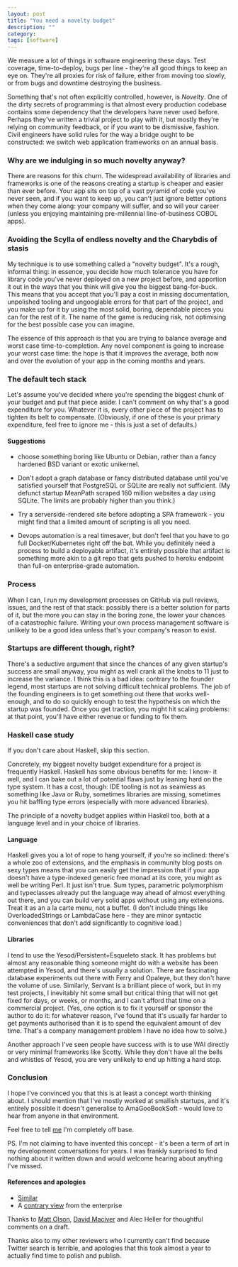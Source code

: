 ```yaml
---
layout: post
title: "You need a novelty budget"
description: ""
category:
tags: [software]
---
```


We measure a lot of things in software engineering these days. Test
coverage, time-to-deploy, bugs per line - they're all good things to
keep an eye on. They're all proxies for risk of failure, either from
moving too slowly, or from bugs and downtime destroying the business.

Something that's not often explicitly controlled, however, is
_Novelty_. One of the dirty secrets of programming is that almost
every production codebase contains some dependency that the developers
have never used before. Perhaps they've written a trivial project to
play with it, but mostly they're relying on community feedback, or if
you want to be dismissive, fashion. Civil engineers have solid rules
for the way a bridge ought to be constructed: we switch web
application frameworks on an annual basis.

### Why are we indulging in so much novelty anyway?

There are reasons for this churn. The widespread availability of
libraries and frameworks is one of the reasons creating a startup is
cheaper and easier than ever before. Your app sits on top of a vast
pyramid of code you've never seen, and if you want to keep up, you
can't just ignore better options when they come along: your company
will suffer, and so will your career (unless you enjoying maintaining
pre-millennial line-of-business COBOL apps).

### Avoiding the Scylla of endless novelty and the Charybdis of stasis

My technique is to use something called a "novelty budget".
It's a rough, informal thing: in essence, you decide how much
tolerance you have for library code you've never deployed on a new
project before, and apportion it out in the ways that you think will
give you the biggest bang-for-buck. This means that you accept that
you'll pay a cost in missing documentation, unpolished tooling and
ungooglable errors for that part of the project, and you make up for
it by using the most solid, boring, dependable pieces you can for the
rest of it. The name of the game is reducing risk, not optimising for
the best possible case you can imagine.

The essence of this approach is that you are trying to balance average
and worst case time-to-completion.  Any novel component is going to
increase your worst case time: the hope is that it improves the
average, both now and over the evolution of your app in the coming
months and years.

### The default tech stack

Let's assume you've decided where you're spending the biggest chunk of
your budget and put that piece aside: I can't comment on why that's a
good expenditure for you. Whatever it is, every other piece of the project
has to tighten its belt to compensate. (Obviously, if one of these is
your primary expenditure, feel free to ignore me - this is just a set
of defaults.)

#### Suggestions

- choose something boring like Ubuntu or Debian, rather than a fancy
  hardened BSD variant or exotic unikernel.

- Don't adopt a graph database or fancy distributed database until
  you've satisfied yourself that PostgreSQL or SQLite are really not
  sufficient. (My defunct startup MeanPath scraped 160 million
  websites a day using SQLite. The limits are probably higher than you
  think.)

- Try a serverside-rendered site before adopting a SPA framework - you
  might find that a limited amount of scripting is all you need.

- Devops automation is a real timesaver, but don't feel that you have
  to go full Docker/Kubernetes right off the bat.  While you
  definitely need a process to build a deployable artifact, it's
  entirely possible that artifact is something more akin to a git repo
  that gets pushed to heroku endpoint than full-on enterprise-grade
  automation.

### Process

When I can, I run my development processes on GitHub via pull reviews,
issues, and the rest of that stack: possibly there is a better
solution for parts of it, but the more you can stay in the boring
zone, the lower your chances of a catastrophic failure. Writing
your own process management software is unlikely to be a good idea
unless that's your company's reason to exist.

### Startups are different though, right?

There's a seductive argument that since the chances of any given
startup's success are small anyway, you might as well crank all the
knobs to 11 just to increase the variance. I think this is a bad idea:
contrary to the founder legend, most startups are not solving
difficult technical problems. The job of the founding engineers is to
get something out there that works well-enough, and to do so quickly
enough to test the hypothesis on which the startup was founded. Once
you get traction, you might hit scaling problems: at that point,
you'll have either revenue or funding to fix them.

### Haskell case study

If you don't care about Haskell, skip this section.

Concretely, my biggest novelty budget expenditure for a project is
frequently Haskell. Haskell has some obvious benefits for me: I know-
it well, and I can bake out a lot of potential flaws just by leaning
hard on the type system. It has a cost, though: IDE tooling is not as
seamless as something like Java or Ruby, sometimes libraries are
missing, sometimes you hit baffling type errors (especially with more
advanced libraries).

The principle of a novelty budget applies within Haskell too, both at
a language level and in your choice of libraries.

#### Language

Haskell gives you a lot of rope to hang yourself, if you're so
inclined: there's a whole zoo of extensions, and the emphasis in
community blog posts on sexy types means that you can easily get the
impression that if your app doesn't have a type-indexed generic free
monad at its core, you might as well be writing Perl. It just isn't
true. Sum types, parametric polymorphism and typeclasses already put
the language way ahead of almost everything out there, and you can
build very solid apps without using any extensions. Treat it as an a
la carte menu, not a buffet. (I don't include things like
OverloadedStrings or LambdaCase here - they are minor syntactic
conveniences that don't add significantly to cognitive load.)

#### Libraries

I tend to use the Yesod/Persistent+Esqueleto stack. It has problems
but almost any reasonable thing someone might do with a website has
been attempted in Yesod, and there's usually a solution. There are
fascinating database experiments out there with Ferry and Opaleye, but
they don't have the volume of use. Similarly, Servant is a brilliant
piece of work, but in my test projects, I inevitably hit some small
but critical thing that will not get fixed for days, or weeks, or
months, and I can't afford that time on a commercial project. (Yes,
one option is to fix it yourself or sponsor the author to do it: for
whatever reason, I've found that it's usually far harder to get
payments authorised than it is to spend the equivalent amount of dev
time. That's a company management problem I have no idea how to
solve.)

Another approach I've seen people have success with is to use WAI
directly or very minimal frameworks like Scotty. While they don't have
all the bells and whistles of Yesod, you are very unlikely to end up
hitting a hard stop.

### Conclusion

I hope I've convinced you that this is at least a concept worth
thinking about. I should mention that I've mostly worked at smallish
startups, and it's entirely possible it doesn't generalise to
AmaGooBookSoft - would love to hear from anyone in that environment.

Feel free to tell [me](https://twitter.com/mwotton) I'm completely off base.

PS. I'm not claiming to have invented this concept - it's been a term of
art in my development conversations for years. I was frankly surprised
to find nothing about it written down and would welcome hearing about
anything I've missed.

#### References and apologies

- [Similar](http://mcfunley.com/choose-boring-technology)
- A [contrary view](http://mattjolson.github.io/2016/12/04/new-toy-syndrome.html) from the enterprise

Thanks to [Matt Olson](https://twitter.com/carnivorous8008), [David Maciver](https://twitter.com/DRMacIver) and
Alec Heller for thoughtful comments on a draft.

Thanks also to my other reviewers who I currently can't find because
Twitter search is terrible, and apologies that this took almost a year
to actually find time to polish and publish.
